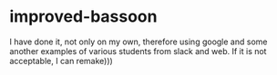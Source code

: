 # improved-bassoon
I have done it, not only on my own, therefore using google and some another examples of various students from slack and web. If it is not acceptable, I can remake)))
